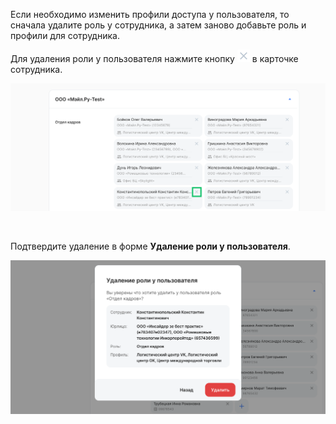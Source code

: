Если необходимо изменить профили доступа у пользователя, то сначала удалите роль у сотрудника, а затем заново добавьте роль и профили для сотрудника. 

Для удаления роли у пользователя нажмите кнопку ![](./assets/close.png "inline") в карточке сотрудника.

![](./assets/admin-role6.png)

<br>

Подтвердите удаление в форме **Удаление роли у пользователя**.

![](./assets/admin-role7.png)